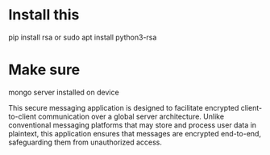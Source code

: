 # Install this
pip install rsa
or
sudo apt install python3-rsa

# Make sure
mongo server installed on device

This secure messaging application is designed to facilitate encrypted client-to-client 
communication over a global server architecture. Unlike conventional messaging platforms 
that may store and process user data in plaintext, this application ensures that messages are 
encrypted end-to-end, safeguarding them from unauthorized access.

